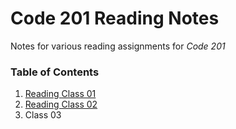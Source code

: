 # Code 201 Reading Notes #

Notes for various reading assignments for *Code 201*

### Table of Contents ###
1. [Reading Class 01](class01.md)
1. [Reading Class 02](class02.md)
1. Class 03